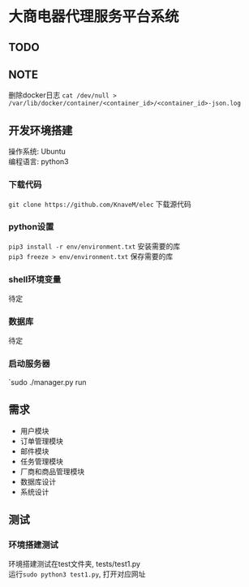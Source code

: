 # 大商电器代理服务平台系统

## TODO

## NOTE
删除docker日志 `cat /dev/null > /var/lib/docker/container/<container_id>/<container_id>-json.log`

## 开发环境搭建
操作系统: Ubuntu  
编程语言: python3  

### 下载代码
`git clone https://github.com/KnaveM/elec`  下载源代码

### python设置
`pip3 install -r env/environment.txt`  安装需要的库  
`pip3 freeze > env/environment.txt`  保存需要的库

### shell环境变量
待定

### 数据库
待定

### 启动服务器
`sudo ./manager.py run

## 需求
- 用户模块
- 订单管理模块
- 邮件模块
- 任务管理模块
- 厂商和商品管理模块
- 数据库设计
- 系统设计

## 测试
### 环境搭建测试
环境搭建测试在test文件夹, tests/test1.py  
运行`sudo python3 test1.py`, 打开对应网址